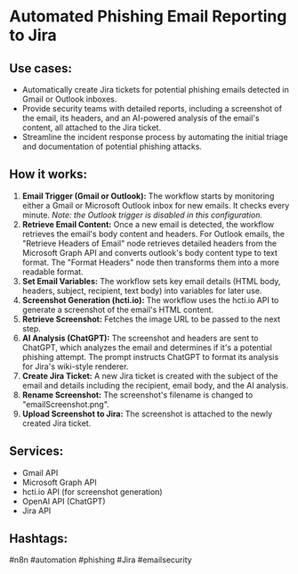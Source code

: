 # Automated Phishing Email Reporting to Jira

## Use cases:
- Automatically create Jira tickets for potential phishing emails detected in Gmail or Outlook inboxes.
- Provide security teams with detailed reports, including a screenshot of the email, its headers, and an AI-powered analysis of the email's content, all attached to the Jira ticket.
- Streamline the incident response process by automating the initial triage and documentation of potential phishing attacks.

## How it works:

1.  **Email Trigger (Gmail or Outlook):** The workflow starts by monitoring either a Gmail or Microsoft Outlook inbox for new emails. It checks every minute. *Note: the Outlook trigger is disabled in this configuration.*
2.  **Retrieve Email Content:** Once a new email is detected, the workflow retrieves the email's body content and headers.  For Outlook emails, the "Retrieve Headers of Email" node retrieves detailed headers from the Microsoft Graph API and converts outlook's body content type to text format. The "Format Headers" node then transforms them into a more readable format.
3.  **Set Email Variables:** The workflow sets key email details (HTML body, headers, subject, recipient, text body) into variables for later use.
4.  **Screenshot Generation (hcti.io):** The workflow uses the hcti.io API to generate a screenshot of the email's HTML content.
5.  **Retrieve Screenshot:** Fetches the image URL to be passed to the next step.
6.  **AI Analysis (ChatGPT):** The screenshot and headers are sent to ChatGPT, which analyzes the email and determines if it's a potential phishing attempt.  The prompt instructs ChatGPT to format its analysis for Jira's wiki-style renderer.
7.  **Create Jira Ticket:** A new Jira ticket is created with the subject of the email and details including the recipient, email body, and the AI analysis.
8.  **Rename Screenshot:** The screenshot's filename is changed to "emailScreenshot.png".
9.  **Upload Screenshot to Jira:**  The screenshot is attached to the newly created Jira ticket.

## Services:

*   Gmail API
*   Microsoft Graph API
*   hcti.io API (for screenshot generation)
*   OpenAI API (ChatGPT)
*   Jira API

## Hashtags:

#n8n #automation #phishing #Jira #emailsecurity
